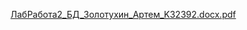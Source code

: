 [ЛабРабота2_БД_Золотухин_Артем_K32392.docx.pdf](https://github.com/ArtemZolotukh1n/DATABASES_ICT_2022-2023/files/10099301/2_._._._K32392.docx.pdf)
